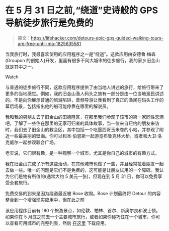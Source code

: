 # 在 5 月 31 日之前,“绕道”史诗般的 GPS 导航徒步旅行是免费的

> 原文：<https://lifehacker.com/detours-epic-gps-guided-walking-tours-are-free-until-ma-1825635581>

当我旅行时，我最喜欢使用的应用程序之一是“绕道”。这款应用由安德鲁·梅森(Groupon 的创始人)开发，里面有很多不同大城市的徒步旅行，我的家乡旧金山就是其中之一。

Watch

与普通的徒步旅行不同，这款应用程序提供了由当地人讲述的旅行，给旅行带来了更多的当地感觉。例如，我的旧金山渔人码头之旅有一部分是由一位当地渔民讲述的。不是向你展示普通的旅游陷阱，音频导游让我看到了真正的渔民在码头工作的幕后场景，包括指出他的船可能停靠在哪里的解说员。

我和我的男朋友去了旧金山的田德隆区，在那里我们参观了该市的第一家同性恋酒吧，了解了一些住在那里的无家可归者的具体故事，当一位来自纽约的朋友来访时，我们去了旧金山的教会区，其中包括一个吃墨西哥玉米卷的小站，并参观了附近一些最美丽的壁画。你可以和本·伯恩斯一起游览布鲁克林大桥，或者和大卫·洛克威尔一起参观联合广场。

老实说，它们很有趣，是一种观察一个城市，尤其是你自己的城市的有趣方式。

我在旧金山完成了所有这些活动，在其他城市也做了一些，并且经常拉着朋友一起去做一些。唯一的问题是它们不是免费的，这可能是让朋友试用的一个障碍。我认为它们是物有所值的(通常大约 5 美元一张)，但现在到 5 月 31 日，你可以免费享受全套旅行。

免费交易的到来是因为绕道最近被 Bose 收购。Bose 计划最终将 Detour 的内容整合到一个增强现实应用中，但在此之前

该应用程序目前有 180 个旅游景点，如伦敦、柏林、首尔、新奥尔良和波士顿。如果你在 5 月底之前去一个主要城市旅行，或者如果你碰巧住在一个城市，你可以查看可用城市的完整列表，然后 [在这里](https://www.detour.com/) 下载应用。